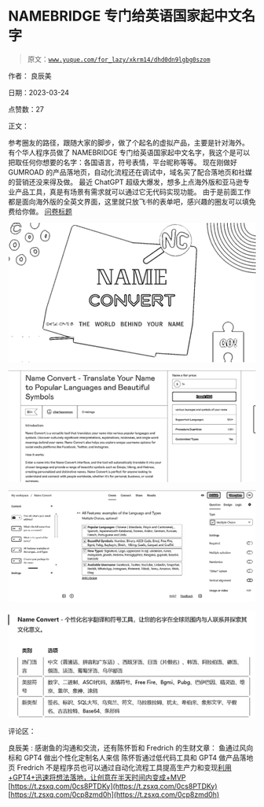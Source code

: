 # NAMEBRIDGE 专门给英语国家起中文名字

> 原文：[`www.yuque.com/for_lazy/xkrm14/dhd0dn9lgbg0szom`](https://www.yuque.com/for_lazy/xkrm14/dhd0dn9lgbg0szom)

作者： 良辰美

日期：2023-03-24

点赞数：27

正文：

参考圈友的路径，跟随大家的脚步，做了个起名的虚拟产品，主要是针对海外。 有个华人程序员做了 NAMEBRIDGE 专门给英语国家起中文名字，我这个是可以把取任何你想要的名字：各国语言，符号表情，平台昵称等等。 现在刚做好 GUMROAD 的产品落地页，自动化流程还在调试中，域名买了配合落地页和社媒的营销还没来得及做。 最近 ChatGPT 超级大爆发，想多上点海外版和亚马逊专业产品工具，真是有场景有需求就可以通过它无代码实现功能。 由于是前面工作都是面向海外版的全英文界面，这里就只放飞书的表单吧，感兴趣的圈友可以填免费给你做。 [问卷标题](https://fs.fanqier.cn/f/n6zphriq)

![](img/35ba34a8f300cf4f4284d6d318dfbdd4.png)  

![](img/45629f29f3862c4d723855056987eee3.png)  

![](img/8570437d2f7d2b91f331061d2f5cbfe9.png)  

![](img/df677b61a215110095bbea5e66f5974c.png)  

评论区：

良辰美 : 感谢鱼的沟通和交流，还有陈怀哲和 Fredrich 的生财文章： 鱼通过风向标和 GPT4 做出个性化定制名人来信 陈怀哲通过低代码工具和 GPT4 做产品落地页 Fredrich 不是程序员也可以通过自动化流程工具提高生产力和变现[利用+GPT4+迅速将想法落地，让创意在半天时间内变成+MVP](https://t.zsxq.com/0ce4hcasx) [https://t.zsxq.com/0cs8PTDKy](https://t.zsxq.com/0cs8PTDKy) [https://t.zsxq.com/0cp8zmd0h](https://t.zsxq.com/0cp8zmd0h)



